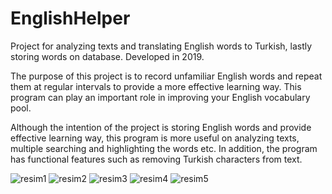 # EnglishHelper
Project for analyzing texts and translating English words to Turkish, lastly storing words on database. Developed in 2019.

The purpose of this project is to record unfamiliar English words and repeat them at regular intervals to provide a more effective learning way. This program can play an important role in improving your English vocabulary pool.

Although the intention of the project is storing English words and provide effective learning way, this program is more useful on analyzing texts, multiple searching and highlighting the words etc. In addition, the program has functional features such as removing Turkish characters from text.


![resim1](https://www.linkpicture.com/q/g_EnglishAnalyzer_Analiz-3.7.png)
![resim2](https://www.linkpicture.com/q/j_EnglishAnalyzerDatabaseSec-3.10.png)
![resim3](https://www.linkpicture.com/q/k_EnglishAnalyzerDBKaydet-3.11.png)
![resim4](https://www.linkpicture.com/q/m_EnglishAnalyzerCeviriOK-3.13.png)
![resim5](https://www.linkpicture.com/q/n_EnglishAnalyzerEgzersiz-3.14.png)
